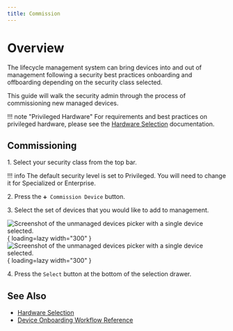```yaml
---
title: Commission
---
```

# Overview

The lifecycle management system can bring devices into and out of management following a security best practices onboarding and offboarding depending on the security class selected.

This guide will walk the security admin through the process of commissioning new managed devices.

!!! note "Privileged Hardware"
    For requirements and best practices on privileged hardware, please see the [Hardware Selection](/Reference/Architecture/Hardware-Selection/) documentation.

## Commissioning

1\. Select your security class from the top bar.

!!! info
    The default security level is set to Privileged. You will need to change it for Specialized or Enterprise.

2\. Press the `➕ Commission Device` button.

3\. Select the set of devices that you would like to add to management.

![Screenshot of the unmanaged devices picker with a single device selected.](/assets/Images/Screenshots/Select-Unmanaged-Device-Light.png#only-light){ loading=lazy width="300" }
![Screenshot of the unmanaged devices picker with a single device selected.](/assets/Images/Screenshots/Select-Unmanaged-Device-Dark.png#only-dark){ loading=lazy width="300" }

4\. Press the `Select` button at the bottom of the selection drawer.

## See Also

- [Hardware Selection](/Reference/Architecture/Hardware-Selection/)
- [Device Onboarding Workflow Reference](/Reference/Architecture/Diagrams/Device-Commission/)
